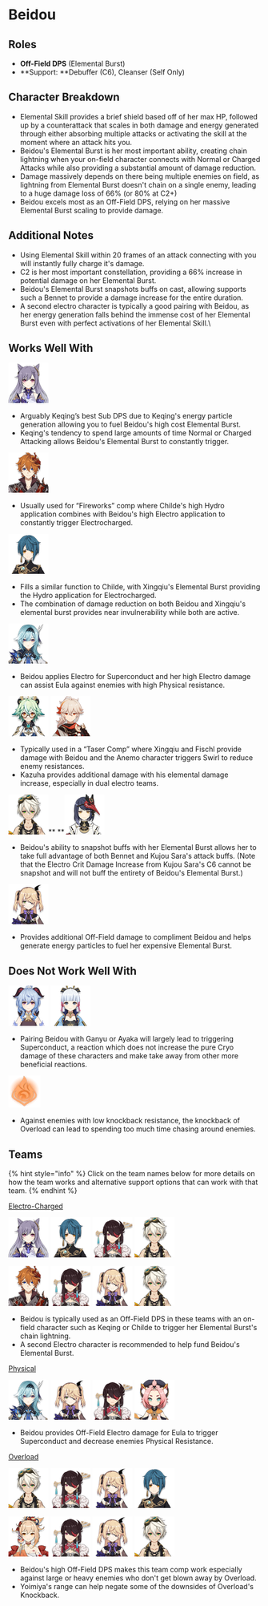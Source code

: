 # Beidou

## Roles

* **Off-Field DPS** (Elemental Burst)
* **Support: **Debuffer (C6), Cleanser (Self Only)

##  Character Breakdown

* Elemental Skill provides a brief shield based off of her max HP, followed up by a counterattack that scales in both damage and energy generated through either absorbing multiple attacks or activating the skill at the moment where an attack hits you.
* Beidou's Elemental Burst is her most important ability, creating chain lightning when your on-field character connects with Normal or Charged Attacks while also providing a substantial amount of damage reduction. 
* Damage massively depends on there being multiple enemies on field, as lightning from Elemental Burst doesn't chain on a single enemy, leading to a huge damage loss of 66% (or 80% at C2+)
* Beidou excels most as an Off-Field DPS, relying on her massive Elemental Burst scaling to provide damage. 

## Additional Notes 

* Using Elemental Skill within 20 frames of an attack connecting with you will instantly fully charge it's damage.
* C2 is her most important constellation, providing a 66% increase in potential damage on her Elemental Burst.
* Beidou's Elemental Burst snapshots buffs on cast, allowing supports such a Bennet to provide a damage increase for the entire duration.
* A second electro character is typically a good pairing with Beidou, as her energy generation falls behind the immense cost of her Elemental Burst even with perfect activations of her Elemental Skill.\


## Works Well With

![](../../.gitbook/assets/ui_avataricon_keqing.png) 

* Arguably Keqing’s best Sub DPS due to Keqing's energy particle generation allowing you to fuel Beidou's high cost Elemental Burst.
* Keqing's tendency to spend large amounts of time Normal or Charged Attacking allows Beidou's Elemental Burst to constantly trigger. 

![](../../.gitbook/assets/ui_avataricon_tartaglia.png) 

* Usually used for “Fireworks” comp where Childe's high Hydro application combines with Beidou's high Electro application to constantly trigger Electrocharged. 

![](../../.gitbook/assets/ui_avataricon_xingqiu.png) 

* Fills a similar function to Childe, with Xingqiu's Elemental Burst providing the Hydro application for Electrocharged.
* The combination of damage reduction on both Beidou and Xingqiu's elemental burst provides near invulnerability while both are active.

![](../../.gitbook/assets/ui_avataricon_eula.png)

* Beidou applies Electro for Superconduct and her high Electro damage can assist Eula against enemies with high Physical resistance. 

![](../../.gitbook/assets/ui_avataricon_sucrose.png) ![](../../.gitbook/assets/ui_avataricon_kazuha.png) 

* Typically used in a “Taser Comp” where Xingqiu and Fischl provide damage with Beidou and the Anemo character triggers Swirl to reduce enemy resistances. 
* Kazuha provides additional damage with his elemental damage increase, especially in dual electro teams.

![](../../.gitbook/assets/ui_avataricon_bennett.png)** **![](../../.gitbook/assets/ui_avataricon_sara.png) 

* Beidou's ability to snapshot buffs with her Elemental Burst allows her to take full advantage of both Bennet and Kujou Sara's attack buffs. (Note that the Electro Crit Damage Increase from Kujou Sara's C6 cannot be snapshot and will not buff the entirety of Beidou's Elemental Burst.) 

![](../../.gitbook/assets/ui_avataricon_fischl.png) 

* Provides additional Off-Field damage to compliment Beidou and helps generate energy particles to fuel her expensive Elemental Burst. 

## Does Not Work Well With

![](../../.gitbook/assets/ui_avataricon_ganyu.png) ![](../../.gitbook/assets/ui_avataricon_ayaka.png) 

* Pairing Beidou with Ganyu or Ayaka will largely lead to triggering Superconduct, a reaction which does not increase the pure Cryo damage of these characters and make take away from other more beneficial reactions.

![](../../.gitbook/assets/element_pyro.webp) 

* Against enemies with low knockback resistance, the knockback of Overload can lead to spending too much time chasing around enemies.

## Teams

{% hint style="info" %}
Click on the team names below for more details on how the team works and alternative support options that can work with that team.
{% endhint %}

[Electro-Charged](../../teams/electro-charged.md)

![](../../.gitbook/assets/ui_avataricon_keqing.png) ![](../../.gitbook/assets/ui_avataricon_xingqiu.png) ![](../../.gitbook/assets/ui_avataricon_beidou.png) ![](../../.gitbook/assets/ui_avataricon_bennett.png) 

![](../../.gitbook/assets/ui_avataricon_tartaglia.png) ![](../../.gitbook/assets/ui_avataricon_beidou.png) ![](../../.gitbook/assets/ui_avataricon_fischl.png) ![](../../.gitbook/assets/ui_avataricon_bennett.png) 

* Beidou is typically used as an Off-Field DPS in these teams with an on-field character such as Keqing or Childe to trigger her Elemental Burst's chain lightning.
* A second Electro character is recommended to help fund Beidou's Elemental Burst. 

[Physical](../../teams/physical.md)

![](../../.gitbook/assets/ui_avataricon_eula.png) ![](../../.gitbook/assets/ui_avataricon_fischl.png) ![](../../.gitbook/assets/ui_avataricon_beidou.png) ![](../../.gitbook/assets/ui_avataricon_diona.png) 

* Beidou provides Off-Field Electro damage for Eula to trigger Superconduct and decrease enemies Physical Resistance. 

[Overload](../../teams/overload.md)

![](../../.gitbook/assets/ui_avataricon_bennett.png) ![](../../.gitbook/assets/ui_avataricon_beidou.png) ![](../../.gitbook/assets/ui_avataricon_fischl.png) ![](../../.gitbook/assets/ui_avataricon_xingqiu.png) 

![](../../.gitbook/assets/ui_avataricon_yoimiya.png) ![](../../.gitbook/assets/ui_avataricon_beidou.png) ![](../../.gitbook/assets/ui_avataricon_fischl.png) ![](../../.gitbook/assets/ui_avataricon_bennett.png) 

* Beidou's high Off-Field DPS makes this team comp work especially against large or heavy enemies who don't get blown away by Overload.
* Yoimiya's range can help negate some of the downsides of Overload's Knockback.




